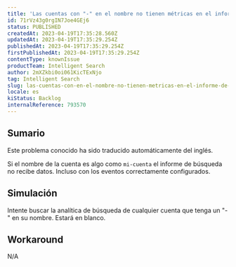 ```yaml
---
title: 'Las cuentas con "-" en el nombre no tienen métricas en el informe de búsqueda'
id: 71rVz43g0rgIN7Joe4GEj6
status: PUBLISHED
createdAt: 2023-04-19T17:35:28.560Z
updatedAt: 2023-04-19T17:35:29.254Z
publishedAt: 2023-04-19T17:35:29.254Z
firstPublishedAt: 2023-04-19T17:35:29.254Z
contentType: knownIssue
productTeam: Intelligent Search
author: 2mXZkbi0oi061KicTExNjo
tag: Intelligent Search
slug: las-cuentas-con-en-el-nombre-no-tienen-metricas-en-el-informe-de-busqueda
locale: es
kiStatus: Backlog
internalReference: 793570
---
```


## Sumario

<div class="alert alert-info">
  <p>Este problema conocido ha sido traducido automáticamente del inglés.</p>
</div>


Si el nombre de la cuenta es algo como `mi-cuenta` el informe de búsqueda no recibe datos. Incluso con los eventos correctamente configurados.


##

## Simulación


Intente buscar la analítica de búsqueda de cualquier cuenta que tenga un "-" en su nombre. Estará en blanco.



## Workaround


N/A





